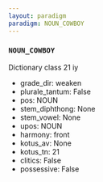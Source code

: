 ```yaml
---
layout: paradigm
paradigm: NOUN_COWBOY
---
```

### ` NOUN_COWBOY `

Dictionary class 21 iy
* grade_dir: weaken
* plurale_tantum: False
* pos: NOUN
* stem_diphthong: None
* stem_vowel: None
* upos: NOUN
* harmony: front
* kotus_av: None
* kotus_tn: 21
* clitics: False
* possessive: False
